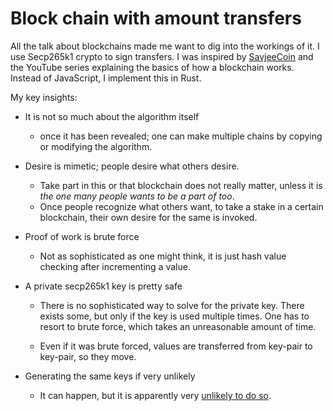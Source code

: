 # Block chain with amount transfers 

All the talk about blockchains made me want to dig into the workings of it. I use Secp265k1 crypto
to sign transfers. I was inspired by [SavjeeCoin](https://github.com/Savjee/SavjeeCoin) and 
the YouTube series explaining the basics of how a blockchain works.
Instead of JavaScript, I implement this in Rust.
 
My key insights:

* It is not so much about the algorithm itself
  * once it has been revealed; one can make multiple chains by copying or modifying the algorithm.

* Desire is mimetic; people desire what others desire.
  * Take part in this or that blockchain does not really matter, unless it is *the one many people wants to be a part of too*. 
  * Once people recognize what others want, to take a stake in a certain blockchain, their own desire for the same is invoked.

* Proof of work is brute force
  * Not as sophisticated as one might think, it is just hash value checking after incrementing a value.

* A private secp265k1 key is pretty safe
  * There is no sophisticated way to solve for the private key. There exists some, but only if the key is used multiple times. One has to resort to brute force, which takes an unreasonable amount of time.
  
  * Even if it was brute forced, values are transferred from key-pair to key-pair, so they move.

* Generating the same keys if very unlikely
  * It can happen, but it is apparently very [unlikely to do so](https://crypto.stackexchange.com/questions/85861/cryptographic-limit-to-total-accounts-in-secp256k1). 

